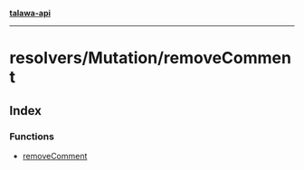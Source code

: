 [**talawa-api**](../../../README.md)

***

# resolvers/Mutation/removeComment

## Index

### Functions

- [removeComment](functions/removeComment.md)
